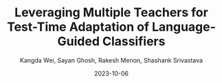 ---
title: "Leveraging Multiple Teachers for Test-Time Adaptation of Language-Guided Classifiers"
collection: publications
permalink: /publication/2023-10-01-paper-title-number-4
excerpt:
date: 2023-10-06
venue: 'Findings of the Empirical Methods in Natural Language Processing 2023'
author: Kangda Wei, Sayan Ghosh, Rakesh Menon, Shashank Srivastava
paperurl: https://aclanthology.org/2023.findings-emnlp.471
citation:
---